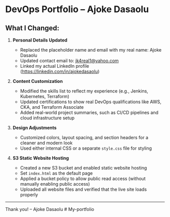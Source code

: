 # DevOps Portfolio – Ajoke Dasaolu

## What I Changed:

1. **Personal Details Updated**
   - Replaced the placeholder name and email with my real name: Ajoke Dasaolu
   - Updated contact email to: jk4real1@yahoo.com
   - Linked my actual LinkedIn profile (https://linkedin.com/in/ajokedasaolu)

2. **Content Customization**
   - Modified the skills list to reflect my experience (e.g., Jenkins, Kubernetes, Terraform)
   - Updated certifications to show real DevOps qualifications like AWS, CKA, and Terraform Associate
   - Added real-world project summaries, such as CI/CD pipelines and cloud infrastructure setup

3. **Design Adjustments**
   - Customized colors, layout spacing, and section headers for a cleaner and modern look
   - Used either internal CSS or a separate `style.css` file for styling

4. **S3 Static Website Hosting**
   - Created a new S3 bucket and enabled static website hosting
   - Set `index.html` as the default page
   - Applied a bucket policy to allow public read access (without manually enabling public access)
   - Uploaded all website files and verified that the live site loads properly

---

Thank you!
– Ajoke Dasaolu
#   M y - p o r t f o l i o  
 